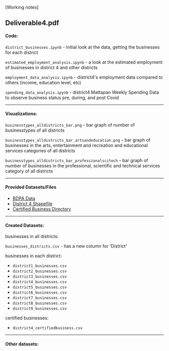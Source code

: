 [Working notes]

## Deliverable4.pdf ##

#### Code: ####

`district_businesses.ipynb` - initial look at the data, getting the businesses for each district

`estimated_employment_analysis.ipynb` - a look at the estimated employment of businesses in district 4 and other districts

`employment_data_analysis.ipynb` - district4's employment data compared to others (income, education level, etc)

`spending_data_analysis.ipynb` - district4 Mattapan Weekly Spending Data to observe business status pre, during, and post Covid

---
#### Visualizations: ####
`businesstypes_alldistricts_bar.png` - bar graph of number of businesstypes of all districts

`businesstypes_alldistricts_bar_artsandeducation.png` - bar graph of businesses in the arts, entertainment and recreation and educational services categories of all districts 

`businesstypes_alldistricts_bar_professionalscitech` - bar graph of number of businesses in the professional, scientific and technical services category of all districts 

--- 

#### Provided Datasets/Files ####
- [BDPA Data](https://drive.google.com/drive/folders/1pqwVj7PQ_YaXCPW4H3AAFenMzZWP6191?usp=share_link)
- [District 4 Shapefile](https://data.boston.gov/dataset/city-council-districts-view)
- [Certified Business Directory](https://data.boston.gov/dataset/certified-business-directory)

---
#### Created Datasets: ####

businesses in all districts:

`businesses_districts.csv` - has a new column for 'District'

businesses in each district:
- `district1_businesses.csv`
- `district2_businesses.csv`
- `district3_businesses.csv`
- `district4_businesses.csv`
- `district5_businesses.csv`
- `district6_businesses.csv`
- `district7_businesses.csv`
- `district8_businesses.csv`
- `district9_businesses.csv`

certified businesses:
- `district4_certifiedbusiness.csv`

---
#### Other datasets: ####


